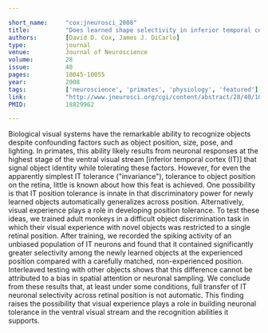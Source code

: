 ```yaml
---

short_name:     "cox:jneurosci_2008"
title:          "Does learned shape selectivity in inferior temporal cortex automatically generalize across retinal position?"
authors:        [David D. Cox, James J. DiCarlo]
type:           journal
venue:          Journal of Neuroscience
volume:         28
issue:          40
pages:          10045-10055
year:           2008
tags:           ['neuroscience', 'primates', 'physiology', 'featured']
link:           "http://www.jneurosci.org/cgi/content/abstract/28/40/10045"
PMID:           18829962

---
```


Biological visual systems have the remarkable ability to recognize objects despite confounding factors such as object position, size, pose, and lighting. In primates, this ability likely results from neuronal responses at the highest stage of the ventral visual stream [inferior temporal cortex (IT)] that signal object identity while tolerating these factors. However, for even the apparently simplest IT tolerance ("invariance"), tolerance to object position on the retina, little is known about how this feat is achieved. One possibility is that IT position tolerance is innate in that discriminatory power for newly learned objects automatically generalizes across position. Alternatively, visual experience plays a role in developing position tolerance. To test these ideas, we trained adult monkeys in a difficult object discrimination task in which their visual experience with novel objects was restricted to a single retinal position. After training, we recorded the spiking activity of an unbiased population of IT neurons and found that it contained significantly greater selectivity among the newly learned objects at the experienced position compared with a carefully matched, non-experienced position. Interleaved testing with other objects shows that this difference cannot be attributed to a bias in spatial attention or neuronal sampling. We conclude from these results that, at least under some conditions, full transfer of IT neuronal selectivity across retinal position is not automatic. This finding raises the possibility that visual experience plays a role in building neuronal tolerance in the ventral visual stream and the recognition abilities it supports.